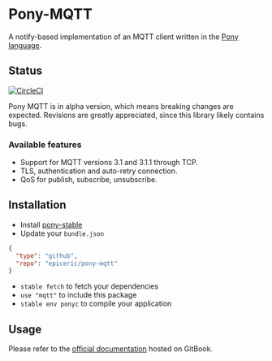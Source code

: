# Pony-MQTT

A notify-based implementation of an MQTT client written in the [Pony language](https://www.ponylang.org/).

## Status

[![CircleCI](https://circleci.com/gh/EpicEric/pony-mqtt.svg?style=svg)](https://circleci.com/gh/EpicEric/pony-mqtt)

Pony MQTT is in alpha version, which means breaking changes are expected. Revisions are greatly appreciated, since this library likely contains bugs.

### Available features

* Support for MQTT versions 3.1 and 3.1.1 through TCP.
* TLS, authentication and auto-retry connection.
* QoS for publish, subscribe, unsubscribe.

## Installation

* Install [pony-stable](https://github.com/ponylang/pony-stable)
* Update your `bundle.json`

```json
{ 
  "type": "github",
  "repo": "epiceric/pony-mqtt"
}
```

* `stable fetch` to fetch your dependencies
* `use "mqtt"` to include this package
* `stable env ponyc` to compile your application

## Usage

Please refer to the [official documentation](https://epiceric.gitbooks.io/pony-mqtt/) hosted on GitBook.
